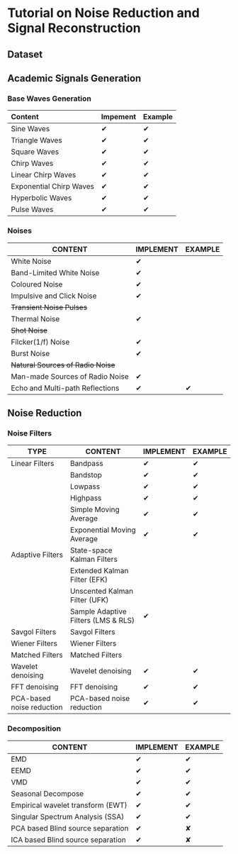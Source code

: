 # Tutorial on Noise Reduction and Signal Reconstruction

## Dataset 

## Academic Signals Generation

### Base Waves Generation

| Content                 | Impement | Example  |
| :---------------------- | -------- | -------- |
| Sine Waves              | &#10004; | &#10004; |
| Triangle Waves          | &#10004; | &#10004; |
| Square Waves            | &#10004; | &#10004; |
| Chirp Waves             | &#10004; | &#10004; |
| Linear Chirp Waves      | &#10004; | &#10004; |
| Exponential Chirp Waves | &#10004; | &#10004; |
| Hyperbolic Waves        | &#10004; | &#10004; |
| Pulse Waves             | &#10004; | &#10004; |

### Noises

| CONTENT                            | IMPLEMENT | EXAMPLE  |
| ---------------------------------- | --------- | -------- |
| White Noise                        | &#10004;  |          |
| Band-Limited White Noise           | &#10004;  |          |
| Coloured Noise                     | &#10004;  |          |
| Impulsive and Click Noise          | &#10004;  |          |
| ~~Transient Noise Pulses~~         |           |          |
| Thermal Noise                      | &#10004;  |          |
| ~~Shot Noise~~                     |           |          |
| Filcker(1/f) Noise                 | &#10004;  |          |
| Burst Noise                        | &#10004;  |          |
| ~~Natural Sources of Radio Noise~~ |           |          |
| Man-made Sources of Radio Noise    | &#10004;  |          |
| Echo and Multi-path Reflections    | &#10004;  | &#10004; |

## Noise Reduction

### Noise Filters

| TYPE                      | CONTENT                             | IMPLEMENT | EXAMPLE  |
| ------------------------- | ----------------------------------- | --------- | -------- |
| Linear Filters            | Bandpass                            | &#10004;  | &#10004; |
|                           | Bandstop                            | &#10004;  | &#10004; |
|                           | Lowpass                             | &#10004;  | &#10004; |
|                           | Highpass                            | &#10004;  | &#10004; |
|                           | Simple Moving Average               | &#10004;  | &#10004; |
|                           | Exponential Moving Average          | &#10004;  | &#10004; |
| Adaptive Filters          | State-space Kalman Filters          |           |          |
|                           | Extended Kalman Filter (EFK)        |           |          |
|                           | Unscented Kalman Filter (UFK)       |           |          |
|                           | Sample Adaptive Filters (LMS & RLS) | &#10004;  |          |
| Savgol Filters            | Savgol Filters                      |           |          |
| Wiener Filters            | Wiener Filters                      |           |          |
| Matched Filters           | Matched Filters                     |           |          |
| Wavelet denoising         | Wavelet denoising                   | &#10004;  | &#10004; |
| FFT denoising             | FFT denoising                       | &#10004;  | &#10004; |
| PCA-based noise reduction | PCA-based noise reduction           | &#10004;  | &#10004; |

### Decomposition

| CONTENT                           | IMPLEMENT | EXAMPLE  |
| --------------------------------- | --------- | -------- |
| EMD                               | &#10004;  | &#10004; |
| EEMD                              | &#10004;  | &#10004; |
| VMD                               | &#10004;  | &#10004; |
| Seasonal Decompose                | &#10004;  | &#10004; |
| Empirical wavelet transform (EWT) | &#10004;  | &#10004; |
| Singular Spectrum Analysis (SSA)  | &#10004;  | &#10004; |
| PCA based Blind source separation | &#10004;  | &#10008; |
| ICA based Blind source separation | &#10004;  | &#10008; |









